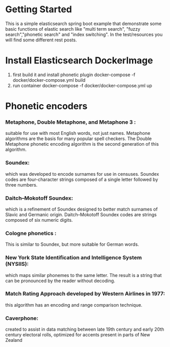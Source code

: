 # Getting Started

This is a simple elasticsearch spring boot example that demonstrate some basic functions of elastic search like "multi term search",
"fuzzy search","phonetic search" and "index switching".
In the test/resources you will find some different rest posts. 

# Install Elasticsearch DockerImage

1. first build it and install phonetic plugin
docker-compose -f docker/docker-compose.yml build
2. run container
docker-compose -f docker/docker-compose.yml up 

# Phonetic encoders

### Metaphone, Double Metaphone, and Metaphone 3 :
suitable for use with most English words, not just names. Metaphone algorithms are the basis for many popular spell checkers. The Double Metaphone phonetic encoding algorithm is the second generation of this algorithm.

### Soundex: 
which was developed to encode surnames for use in censuses. Soundex codes are four-character strings composed of a single letter followed by three numbers.

### Daitch–Mokotoff Soundex:
which is a refinement of Soundex designed to better match surnames of Slavic and Germanic origin. Daitch–Mokotoff Soundex codes are strings composed of six numeric digits.

### Cologne phonetics :
This is similar to Soundex, but more suitable for German words.

### New York State Identification and Intelligence System (NYSIIS): 
which maps similar phonemes to the same letter. The result is a string that can be pronounced by the reader without decoding.

### Match Rating Approach developed by Western Airlines in 1977: 
this algorithm has an encoding and range comparison technique.

### Caverphone: 
created to assist in data matching between late 19th century and early 20th century electoral rolls, optimized for accents present in parts of New Zealand
